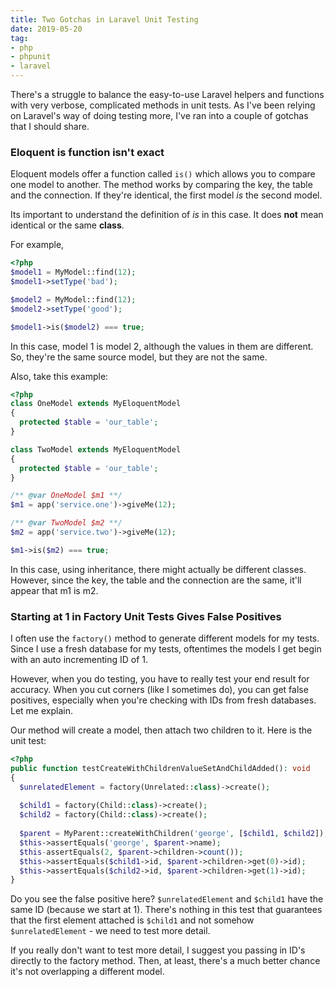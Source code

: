 ```yaml
---
title: Two Gotchas in Laravel Unit Testing
date: 2019-05-20
tag:
- php
- phpunit
- laravel
---
```

There's a struggle to balance the easy-to-use Laravel helpers and functions with very verbose, complicated methods in unit tests.  As I've been relying on Laravel's way of doing testing more, I've ran into a couple of gotchas that I should share.

<!--more-->

### Eloquent is function isn't exact

Eloquent models offer a function called `is()` which allows you to compare one model to another.  The method works by comparing the key, the table and the connection.  If they're identical, the first model _is_ the second model.

Its important to understand the definition of _is_ in this case.  It does **not** mean identical or the same **class**.

For example,

```php
<?php
$model1 = MyModel::find(12);
$model1->setType('bad');

$model2 = MyModel::find(12);
$model2->setType('good');

$model1->is($model2) === true;
```

In this case, model 1 is model 2, although the values in them are different.  So, they're the same source model, but they are not the same.

Also, take this example:

```php
<?php
class OneModel extends MyEloquentModel
{
  protected $table = 'our_table';
}

class TwoModel extends MyEloquentModel
{
  protected $table = 'our_table';
}

/** @var OneModel $m1 **/
$m1 = app('service.one')->giveMe(12);

/** @var TwoModel $m2 **/
$m2 = app('service.two')->giveMe(12);

$m1->is($m2) === true;
```

In this case, using inheritance, there might actually be different classes.  However, since the key, the table and the connection are the same, it'll appear that m1 is m2.

### Starting at 1 in Factory Unit Tests Gives False Positives

I often use the `factory()` method to generate different models for my tests.  Since I use a fresh database for my tests, oftentimes the models I get begin with an auto incrementing ID of 1.

However, when you do testing, you have to really test your end result for accuracy.  When you cut corners (like I sometimes do), you can get false positives, especially when you're checking with IDs from fresh databases.  Let me explain.

Our method will create a model, then attach two children to it.  Here is the unit test:

```php
<?php
public function testCreateWithChildrenValueSetAndChildAdded(): void
{
  $unrelatedElement = factory(Unrelated::class)->create();
  
  $child1 = factory(Child::class)->create();
  $child2 = factory(Child::class)->create();
  
  $parent = MyParent::createWithChildren('george', [$child1, $child2]);
  $this->assertEquals('george', $parent->name);
  $this-assertEquals(2, $parent->children->count());
  $this->assertEquals($child1->id, $parent->children->get(0)->id);
  $this->assertEquals($child2->id, $parent->children->get(1)->id);
}
```

Do you see the false positive here?  `$unrelatedElement` and `$child1` have the same ID (because we start at 1).  There's nothing in this test that guarantees that the first element attached is `$child1` and not somehow `$unrelatedElement` - we need to test more detail.

If you really don't want to test more detail, I suggest you passing in ID's directly to the factory method.  Then, at least, there's a much better chance it's not overlapping a different model.